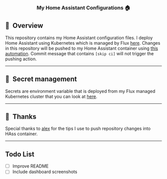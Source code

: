 <div align="center">

### My Home Assistant Configurations :house:

</div>

## :book:&nbsp; Overview

This repository contains my Home Assistant configuration files. I deploy Home Assistant using Kubernetes which is managed by Flux [here](https://github.com/budimanjojo/home-cluster). Changes in this repository will be pushed to my Home Assistant container using [this automation](./automation/update_config.yaml). Commit message that contains `[skip ci]` will not trigger the pushing action.

---

## :lock_with_ink_pen:&nbsp; Secret management

Secrets are environment variable that is deployed from my Flux managed Kubernetes cluster that you can look at [here](https://github.com/budimanjojo/home-cluster/blob/main/cluster/apps/homeassistant/secret.yaml).

---

## :handshake:&nbsp; Thanks

Special thanks to [alex](https://github.com/alexwaibal) for the tips I use to push repository changes into HAss container.

---

## Todo List

- [ ] Improve README
- [ ] Include dashboard screenshots
